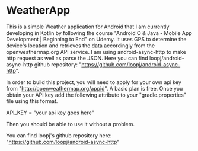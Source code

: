 # WeatherApp

This is a simple Weather application for Android that I am currently developing in Kotlin by following the course "Android O & Java - Mobile App Development | Beginning to End" on Udemy. It uses GPS to determine the device's location and retrieves the data accordingly from the openweathermap.org API service. I am using android-async-http to make http request as well as parse the JSON. Here you can find loopj/android-async-http github repository: "https://github.com/loopj/android-async-http".

In order to build this project, you will need to apply for your own api key from "http://openweathermap.org/appid". A basic plan is free. Once you obtain your API key add the following attribute to your "gradle.properties" file using this format.

API_KEY = "your api key goes here"

Then you should be able to use it without a problem.

You can find loopj's github repository here:
"https://github.com/loopj/android-async-http"
